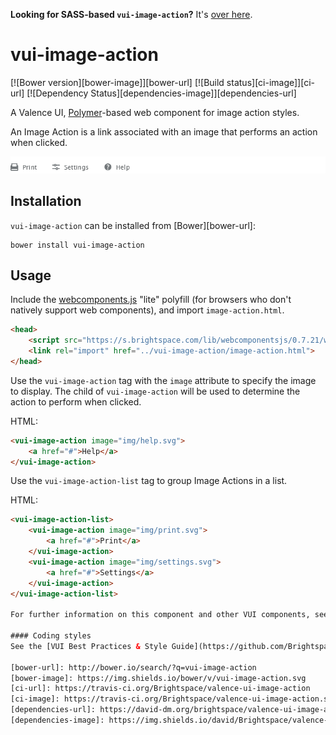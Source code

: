 **Looking for SASS-based `vui-image-action`?** It's [over here](https://github.com/Brightspace/valence-ui-image-action/tree/sass).

# vui-image-action
[![Bower version][bower-image]][bower-url]
[![Build status][ci-image]][ci-url]
[![Dependency Status][dependencies-image]][dependencies-url]

A Valence UI, [Polymer](https://www.polymer-project.org/1.0/)-based web component for image action styles.

An Image Action is a link associated with an image that performs an action when clicked.

![screenshot of image actions](/screenshots/multiple.png)


## Installation

`vui-image-action` can be installed from [Bower][bower-url]:
```shell
bower install vui-image-action
```

## Usage

Include the [webcomponents.js](http://webcomponents.org/polyfills/) "lite" polyfill (for browsers who don't natively support web components), and import `image-action.html`.

```html
<head>
	<script src="https://s.brightspace.com/lib/webcomponentsjs/0.7.21/webcomponents-lite.min.js"></script>
	<link rel="import" href="../vui-image-action/image-action.html">
</head>
```

Use the `vui-image-action` tag with the `image` attribute to specify the image to display. The child of `vui-image-action` will be used to determine the action to perform when clicked.

HTML:
```html
<vui-image-action image="img/help.svg">
	<a href="#">Help</a>
</vui-image-action>
```

Use the `vui-image-action-list` tag to group Image Actions in a list.

HTML:
```html
<vui-image-action-list>
	<vui-image-action image="img/print.svg">
		<a href="#">Print</a>
	</vui-image-action>
	<vui-image-action image="img/settings.svg">
		<a href="#">Settings</a>
	</vui-image-action>
</vui-image-action-list>

For further information on this component and other VUI components, see the docs at [ui.valence.d2l.com](http://ui.valence.d2l.com/).

#### Coding styles
See the [VUI Best Practices & Style Guide](https://github.com/Brightspace/valence-ui-docs/wiki/Best-Practices-&-Style-Guide) for information on VUI naming conventions, plus information about the [EditorConfig](http://editorconfig.org) rules used in this repo.

[bower-url]: http://bower.io/search/?q=vui-image-action
[bower-image]: https://img.shields.io/bower/v/vui-image-action.svg
[ci-url]: https://travis-ci.org/Brightspace/valence-ui-image-action
[ci-image]: https://travis-ci.org/Brightspace/valence-ui-image-action.svg?branch=master
[dependencies-url]: https://david-dm.org/brightspace/valence-ui-image-action
[dependencies-image]: https://img.shields.io/david/Brightspace/valence-ui-image-action.svg
